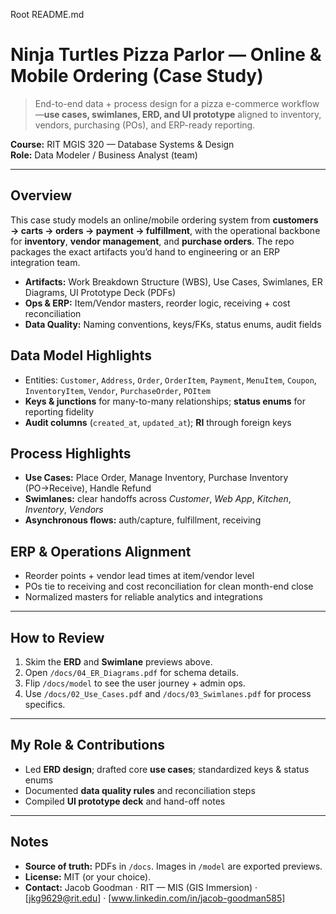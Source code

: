 Root README.md
# Ninja Turtles Pizza Parlor — Online & Mobile Ordering (Case Study)

> End-to-end data + process design for a pizza e-commerce workflow—**use cases, swimlanes, ERD, and UI prototype** aligned to inventory, vendors, purchasing (POs), and ERP-ready reporting.

**Course:** RIT MGIS 320 — Database Systems & Design  
**Role:** Data Modeler / Business Analyst (team)

---

## Overview
This case study models an online/mobile ordering system from **customers → carts → orders → payment → fulfillment**, with the operational backbone for **inventory**, **vendor management**, and **purchase orders**. The repo packages the exact artifacts you’d hand to engineering or an ERP integration team.

- **Artifacts:** Work Breakdown Structure (WBS), Use Cases, Swimlanes, ER Diagrams, UI Prototype Deck (PDFs)
- **Ops & ERP:** Item/Vendor masters, reorder logic, receiving + cost reconciliation
- **Data Quality:** Naming conventions, keys/FKs, status enums, audit fields

## Data Model Highlights
- Entities: `Customer`, `Address`, `Order`, `OrderItem`, `Payment`, `MenuItem`, `Coupon`,  
  `InventoryItem`, `Vendor`, `PurchaseOrder`, `POItem`
- **Keys & junctions** for many-to-many relationships; **status enums** for reporting fidelity
- **Audit columns** (`created_at`, `updated_at`); **RI** through foreign keys

## Process Highlights
- **Use Cases:** Place Order, Manage Inventory, Purchase Inventory (PO→Receive), Handle Refund
- **Swimlanes:** clear handoffs across *Customer*, *Web App*, *Kitchen*, *Inventory*, *Vendors*
- **Asynchronous flows:** auth/capture, fulfillment, receiving

## ERP & Operations Alignment
- Reorder points + vendor lead times at item/vendor level  
- POs tie to receiving and cost reconciliation for clean month-end close  
- Normalized masters for reliable analytics and integrations

---

## How to Review
1. Skim the **ERD** and **Swimlane** previews above.  
2. Open `/docs/04_ER_Diagrams.pdf` for schema details.  
3. Flip `/docs/model` to see the user journey + admin ops.  
4. Use `/docs/02_Use_Cases.pdf` and `/docs/03_Swimlanes.pdf` for process specifics.

---

## My Role & Contributions
- Led **ERD design**; drafted core **use cases**; standardized keys & status enums  
- Documented **data quality rules** and reconciliation steps  
- Compiled **UI prototype deck** and hand-off notes

---

## Notes
- **Source of truth:** PDFs in `/docs`. Images in `/model` are exported previews.  
- **License:** MIT (or your choice).  
- **Contact:** Jacob Goodman · RIT — MIS (GIS Immersion) · [jkg9629@rit.edu] · [www.linkedin.com/in/jacob-goodman585]
